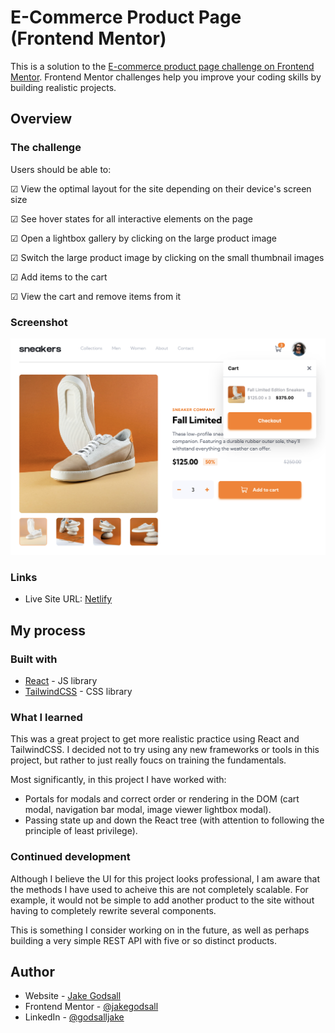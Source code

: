 # E-Commerce Product Page (Frontend Mentor)

This is a solution to the [E-commerce product page challenge on Frontend Mentor](https://www.frontendmentor.io/challenges/ecommerce-product-page-UPsZ9MJp6). Frontend Mentor challenges help you improve your coding skills by building realistic projects.

## Overview

### The challenge

Users should be able to:

&#9745; View the optimal layout for the site depending on their device's screen size

&#9745; See hover states for all interactive elements on the page

&#9745; Open a lightbox gallery by clicking on the large product image

&#9745; Switch the large product image by clicking on the small thumbnail images

&#9745; Add items to the cart

&#9745; View the cart and remove items from it

### Screenshot

![](./completed/completed.png)

### Links

- Live Site URL: [Netlify](https://jakegodsall-ecommerce-site.netlify.app/)

## My process

### Built with

- [React](https://reactjs.org/) - JS library
- [TailwindCSS](https://tailwindcss.com/) - CSS library

### What I learned

This was a great project to get more realistic practice using React and TailwindCSS. I decided not to try using any new frameworks or tools in this project, but rather to just really foucs on training the fundamentals.

Most significantly, in this project I have worked with:

- Portals for modals and correct order or rendering in the DOM (cart modal, navigation bar modal, image viewer lightbox modal).
- Passing state up and down the React tree (with attention to following the principle of least privilege).

### Continued development

Although I believe the UI for this project looks professional, I am aware that the methods I have used to acheive this are not completely scalable. For example, it would not be simple to add another product to the site without having to completely rewrite several components.

This is something I consider working on in the future, as well as perhaps building a very simple REST API with five or so distinct products.

## Author

- Website - [Jake Godsall](https://jakegodsall.com)
- Frontend Mentor - [@jakegodsall](https://www.frontendmentor.io/profile/jakegodsall)
- LinkedIn - [@godsalljake](https://www.linkedin.com/in/godsalljake/)
